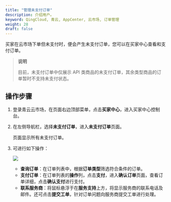 ```yaml
---
title: "管理未支付订单"
description: 介绍用户。
keyword: QingCloud, 青云, AppCenter, 云市场, 订单管理
weight: 28
draft: false
---
```


买家在云市场下单但未支付时，便会产生未支付订单，您可以在买家中心查看和支付订单。

> **说明**
>
> 目前，未支付订单中仅展示 API 类商品的未支付订单，其余类型商品的订单暂时不支持未支付状态。

## 操作步骤

1. 登录青云云市场，在页面右边顶部菜单，点击**买家中心**，进入买家中心控制台。

2. 在左侧导航栏，选择**未支付订单**，进入**未支付订单**页面。

   页面显示所有未支付订单。

3. 可进行如下操作：

   ![](../../_images/buyer_nopay_operation.png)

   - **查询订单**：在订单列表中，根据**订单类型**筛选符合条件的订单。
   - **支付订单**：在订单列表的**操作**列，点击**支付**，进入**确认订单**页面，查看订单详细，点击**确认支付**进行支付。
   - **联系服务商**：将鼠标悬浮于在**服务支持**上方，将显示服务商的联系电话及邮件。还可点击**提交工单**，针对订单问题向服务商提交工单进行处理。

   